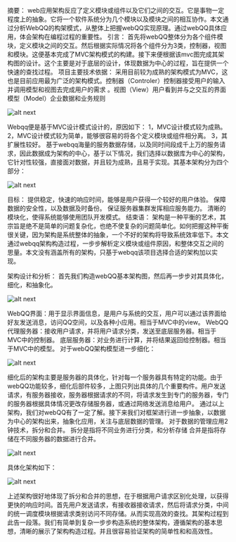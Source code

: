 摘要：
     web应用架构反应了定义模块或组件以及它们之间的交互。它是事物一定程度上的抽象。它将一个软件系统分为几个模块以及模块之间的相互协作。本文通过分析WebQQ的构架模式，从整体上把握webQQ实现原理。通过webQQ具体应用，体会架构在编程过程的重要性。
引言：
     首先将webQQ整体分为各个组件模块，定义模块之间的交互。然后根据实际情况将各个组件分为3类，控制器，视图和模块。这便基本完成了MVC架构模式的构建。接下来便根据该mvc图完成其架构图的设计。这个主要是对于底层的设计，体现数据为中心的过程，旨在提供一个快速的查找过程。
项目主要技术依据：
     采用目前较为成熟的架构模式为MVC，这也是目前应用最为广泛的架构模式。控制器（Controler）控制器接受用户的输入并调用模型和视图去完成用户的需求 。视图（View）用户看到并与之交互的界面 模型（Model）企业数据和业务规则 

![alt next](http://b227.photo.store.qq.com/psb?/V10ymuAs4OUe9j/eu2KZjMr0XFIte3QIxu.dpLSl162NaTgu3aYi0JpJqg!/b/dGW2XIfQJwAA&bo=QgGYAAAAAAADAP4!)

Webqq便是基于MVC设计模式设计的，原因如下：
1，MVC设计模式较为成熟。
2，MVC设计模式较为简单，能够很容易的将各个定义模块或组件相分离。
3，其扩展性较好。
基于webqq海量的服务数据存储，以及同时间段成千上万的服务请求，因此数据成为架构的中心，基于以下情况，我们选择以数据库为中心的架构，它针对性较强，直接面对数据，并且较为成熟，且易于实现。其基本架构分为四个部分：

![alt next](http://b267.photo.store.qq.com/psb?/V10ymuAs4OUe9j/vf8wpvRcdX.25MqihaenAc*Avv0mZtfuzkjoFUti4qc!/b/dJPNMp9bLQAA&bo=KwJKAQAAAAADAEc!)   
    
目标：
     提供稳定，快速的响应时间，能够是用户获得一个较好的用户体验。
     保障数据的安全性，以及数据及时备份。
     保证服务器集群发挥相应服务能力。
     清晰的模块化，使得系统能够使用团队开发模式。
结束语：
     架构是一种平衡的艺术，其宗旨是绝不是简单的问题复杂化，也绝不使复杂的问题简单化。如何把握这种平衡很关键，因为架构是系统整体的抽象，一个不好的架构将导致系统效率低下。本文通过webqq架构构造过程，一步步解析定义模块或组件原因，和整体交互之间的思量。本文没有涵盖所有的架构，只基于webqq该项目选择合适的架构加以实现。

架构设计和分析：
首先我们构造webQQ基本架构图，然后再一步步对其具体化，细化，和抽象化。

![alt next](http://b228.photo.store.qq.com/psb?/V10ymuAs4OUe9j/mwJ2.TWNLPL5wVx54IfZ3E7gBnPnL7rs7BtUj1iGNvA!/b/dMbs.YeVAgAA&bo=KwJSAQAAAAADAF8!)

WebQQ界面：用于显示界面信息，是用户与系统的交互，用户可以通过该界面给好友发送消息，访问QQ空间，以及各种小应用。相当于MVC中的view。
WebQQ代理服务器：接收用户请求，并将用户请求分类，发送至底层服务器。相当于MVC中的控制器。
底层服务器：对业务进行计算，并将结果返回给控制器。相当于MVC中的模型。
对于webQQ架构模型进一步细化：

![alt next](http://b268.photo.store.qq.com/psb?/V10ymuAs4OUe9j/vYTwxhS4LnMuKmUVftuYzfn8rvNxb30I6PljJFhUuzE!/b/dHm*wJ8gJwAA&bo=KwJOAQAAAAADAEM!)





细化后的架构主要是服务器的具体化，针对每一个服务器具有特定的功能。由于webQQ功能较多，细化后部件较多，上图只列出具体的几个重要构件。用户发送请求，有服务器接收，服务器根据请求的不同，将请求发生到专门的服务器，专门的服务器根据具体情况更改存储服务器，或通过网络发送消息给用户。
通过以上架构，我们对webQQ有了一定了解。接下来我们对框架进行进一步抽象，以数据为中心的架构出来，抽象化应用，关注与底层数据的管理。
对于数据的管理应用2钟技术，拆分和合并。
拆分是指将不同业务进行分类，和分析存储
合并是指将存储在不同服务器的数据进行合并。

![alt next](http://b266.photo.store.qq.com/psb?/V10ymuAs4OUe9j/qfZubqfCLCai3k1UZ8micc1kAaaUygRp26sdDmrauCg!/b/dG.Zkp52LQAA&bo=KwJBAQAAAAADAEw!)

具体化架构如下：

![alt next](http://b227.photo.store.qq.com/psb?/V10ymuAs4OUe9j/ANBkq5RjTISxGaUlbgYyM1EUA6L5EvDkG6ZMxvPsApc!/b/dMYtWIdlJwAA&bo=YwK.AQAAAAABAPk!)

上述架构很好地体现了拆分和合并的思想，在于根据用户请求区别化处理，以获得更快的响应时间。首先用户发送请求，有接收器接收请求，然后将请求分类，中间的统一调度模块根据请求类别访问不同存储。从而实现高效的查找。其架构过程到此告一段落。我们有简单到复杂一步步构造系统的整体架构，遵循架构的基本思想，清晰的展示了架构构造过程。并且很容易验证架构的简单性和和高效性。





